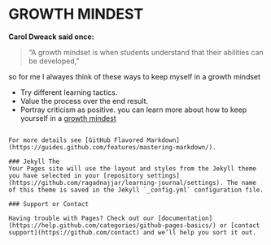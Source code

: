 # GROWTH MINDEST

**Carol Dweack said once:**
>“A growth mindset is when students understand that their abilities can be developed,”

so for me I alwayes think of these ways to keep myself in a growth mindset

- Try different learning tactics.
- Value the process over the end result.
- Portray criticism as positive.
you can learn more about how to keep yourself in a [growth mindest](https://www.opencolleges.edu.au/informed/features/develop-a-growth-mindset/)
```

For more details see [GitHub Flavored Markdown](https://guides.github.com/features/mastering-markdown/).

### Jekyll The
Your Pages site will use the layout and styles from the Jekyll theme you have selected in your [repository settings](https://github.com/ragadnajjar/learning-journal/settings). The name of this theme is saved in the Jekyll `_config.yml` configuration file.

### Support or Contact

Having trouble with Pages? Check out our [documentation](https://help.github.com/categories/github-pages-basics/) or [contact support](https://github.com/contact) and we’ll help you sort it out.
